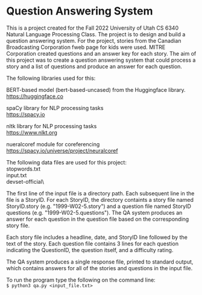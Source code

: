 # Question Answering System
This is a project created for the Fall 2022 University of Utah CS 6340 Natural Language Processing Class.  The project is to design and build a question answering system.  For the project, stories from the Canadian Broadcasting Corporation fweb page for kids were used.  MITRE Corporation created questions and an answer key for each story.  The aim of this project was to create a question answering system that could process a story and a list of questions and produce an answer for each question.  

The following libraries used for this:  
  
BERT-based model (bert-based-uncased) from the Huggingface library.  
https://huggingface.co

spaCy library for NLP processing tasks  
https://spacy.io

nltk library for NLP processing tasks  
https://www.nlkt.org

nueralcoref module for coreferencing  
https://spacy.io/universe/project/neuralcoref

The following data files are used for this project:  
stopwords.txt  
input.txt  
devset-official\

The first line of the input file is a directory path.  Each subsequent line in the file is a StoryID.  For each StoryID, the directory containts a story file named StoryID.story (e.g. "1999-W02-5.story") and a question file named StoryID questions (e.g. "1999-W02-5.questions").  The QA system produces an answer for each question in the question file based on the corresponding story file.

Each story file includes a headline, date, and StoryID line followed by the text of the story.  Each question file contains 3 lines for each question indicating the QuestionID, the question itself, and a difficulty rating.

The QA system produces a single response file, printed to standard output, which contains answers for all of the stories and questions in the input file.

To run the program type the following on the command line:  
`$ python3 qa.py <input_file.txt>`  

